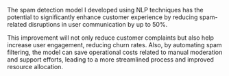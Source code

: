 The spam detection model I developed using NLP techniques has the potential to significantly enhance customer experience by reducing spam-related disruptions in user communication by up to 50%.

This improvement will not only reduce customer complaints but also help increase user engagement, reducing churn rates. Also, by automating spam filtering, the model can save operational costs related to manual moderation and support efforts, leading to a more streamlined process and improved resource allocation.

